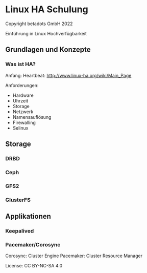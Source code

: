 # Linux HA Schulung

Copyright betadots GmbH 2022

Einführung in Linux Hochverfügbarkeit

## Grundlagen und Konzepte

### Was ist HA?

Anfang: Heartbeat: <http://www.linux-ha.org/wiki/Main_Page>

Anforderungen:

- Hardware
- Uhrzeit
- Storage
- Netzwerk
- Namensauflösung
- Firewalling
- Selinux

## Storage

### DRBD

### Ceph

### GFS2

### GlusterFS

## Applikationen

### Keepalived

### Pacemaker/Corosync

Corosync: Cluster Engine
Pacemaker: Cluster Resource Manager

License: CC BY-NC-SA 4.0

